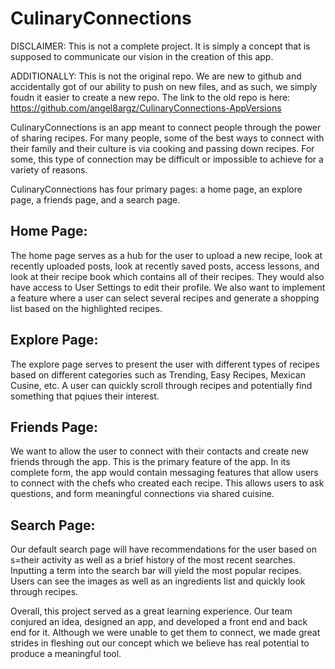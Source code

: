 # CulinaryConnections

DISCLAIMER: This is not a complete project. It is simply a concept that is supposed to communicate our vision in the creation of this app.

ADDITIONALLY: This is not the original repo. We are new to github and accidentally got of our ability to push on new files, and as such, we simply foudn it easier to create a new repo. The link to the old repo is here: https://github.com/angel8argz/CulinaryConnections-AppVersions

CulinaryConnections is an app meant to connect people through the power of sharing recipes. For many people, some of the best ways to connect with their family and their culture is via cooking and passing down recipes. For some, this type of connection may be difficult or impossible to achieve for a variety of reasons. 

CulinaryConnections has four primary pages: a home page, an explore page, a friends page, and a search page.

Home Page:
----------------
The home page serves as a hub for the user to upload a new recipe, look at recently uploaded posts, look at recently saved posts, access lessons, and look at their recipe book which contains all of their recipes. They would also have access to User Settings to edit their profile. We also want to implement a feature where a user can select several recipes and generate a shopping list based on the highlighted recipes.

Explore Page:
----------------
The explore page serves to present the user with different types of recipes based on different categories such as Trending, Easy Recipes, Mexican Cusine, etc. A user can quickly scroll through recipes and potentially find something that pqiues their interest.

Friends Page:
----------------
We want to allow the user to connect with their contacts and create new friends through the app. This is the primary feature of the app. In its complete form, the app would contain messaging features that allow users to connect with the chefs who created each recipe. This allows users to ask questions, and form meaningful connections via shared cuisine.

Search Page:
----------------
Our default search page will have recommendations for the user based on s=their activity as well as a brief history of the most recent searches. Inputting a term into the search bar will yield the most popular recipes. Users can see the images as well as an ingredients list and quickly look through recipes.

Overall, this project served as a great learning experience. Our team conjured an idea, designed an app, and developed a front end and back end for it. Although we were unable to get them to connect, we made great strides in fleshing out our concept which we believe has real potential to produce a meaningful tool.
